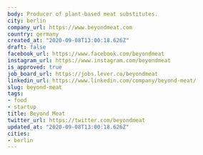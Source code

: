 ```yaml
---
body: Producer of plant-based meat substitutes.
city: berlin
company_url: https://www.beyondmeat.com
country: germany
created_at: "2020-09-08T13:00:18.626Z"
draft: false
facebook_url: https://www.facebook.com/beyondmeat
instagram_url: https://www.instagram.com/beyondmeat
is_approved: true
job_board_url: https://jobs.lever.co/beyondmeat
linkedin_url: https://www.linkedin.com/company/beyond-meat/
slug: beyond-meat
tags:
- food
- startup
title: Beyond Meat
twitter_url: https://twitter.com/beyondmeat
updated_at: "2020-09-08T13:00:18.626Z"
cities:
- berlin
---
```

